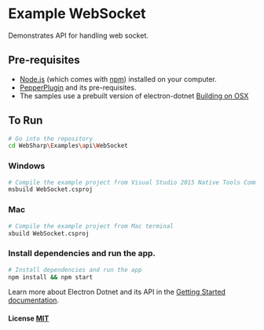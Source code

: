 # Example WebSocket

Demonstrates API for handling web socket.

## Pre-requisites

- [Node.js](https://nodejs.org/en/download/) (which comes with [npm](http://npmjs.com)) installed on your computer.
- [PepperPlugin](https://github.com/xamarin/WebSharp/tree/master/PepperPlugin) and its pre-requisites.
- The samples use a prebuilt version of electron-dotnet [Building on OSX](https://github.com/xamarin/WebSharp/tree/master/electron-dotnet#building-on-osx-electron)

## To Run

```bash
# Go into the repository
cd WebSharp\Examples\api\WebSocket
```

### Windows
```bash
# Compile the example project from Visual Studio 2015 Native Tools Command Prompt 
msbuild WebSocket.csproj
```

### Mac
```bash
# Compile the example project from Mac terminal 
xbuild WebSocket.csproj
```

### Install dependencies and run the app.
```bash
# Install dependencies and run the app
npm install && npm start
```
Learn more about Electron Dotnet and its API in the [Getting Started documentation](https://github.com/xamarin/WebSharp/tree/master/GettingStarted).

#### License [MIT](https://github.com/xamarin/WebSharp/blob/master/LICENSE)

